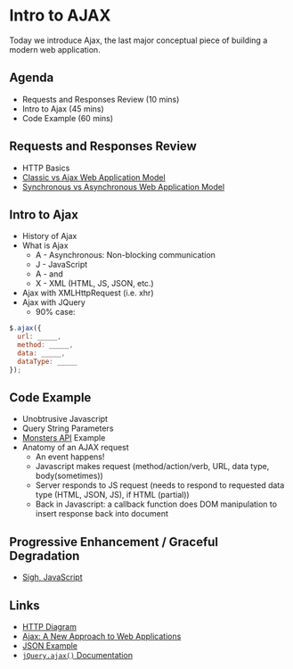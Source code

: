 # Intro to AJAX

Today we introduce Ajax, the last major conceptual piece of building a modern web application.

## Agenda

* Requests and Responses Review (10 mins)
* Intro to Ajax (45 mins)
* Code Example (60 mins)

## Requests and Responses Review

* HTTP Basics
* [Classic vs Ajax Web Application Model](http://adaptivepath.org/uploads/archive/images/publications/essays/ajax-fig1.png)
* [Synchronous vs Asynchronous Web Application Model](http://adaptivepath.org/uploads/archive/images/publications/essays/ajax-fig2.png)

## Intro to Ajax

* History of Ajax
* What is Ajax
  * A - Asynchronous: Non-blocking communication
  * J - JavaScript
  * A - and
  * X - XML (HTML, JS, JSON, etc.)
* Ajax with XMLHttpRequest (i.e. xhr)
* Ajax with JQuery
  * 90% case:

```javascript
$.ajax({
  url: _____,
  method: _____,
  data: _____,
  dataType: _____
});
```


## Code Example

* Unobtrusive Javascript
* Query String Parameters
* [Monsters API](monsters-api.herokuapp.com/monsters) Example
* Anatomy of an AJAX request
  * An event happens!
  * Javascript makes request (method/action/verb, URL, data type, body(sometimes))
  * Server responds to JS request (needs to respond to requested data type (HTML, JSON, JS), if HTML (partial))
  * Back in Javascript: a callback function does DOM manipulation to insert response back into document

## Progressive Enhancement / Graceful Degradation

* [Sigh, JavaScript](http://sighjavascript.tumblr.com)

## Links

* [HTTP Diagram](http://wiki.hashphp.org/images/6/67/HTTP_Model.jpg)
* [Ajax: A New Approach to Web Applications](http://adaptivepath.org/ideas/ajax-new-approach-web-applications/)
* [JSON Example](http://json.org/example.html)
* [`jQuery.ajax()` Documentation](http://api.jquery.com/jquery.ajax)